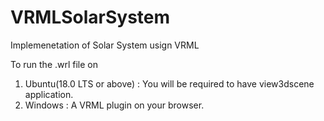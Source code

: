 # VRMLSolarSystem
Implemenetation of Solar System usign VRML

To run the .wrl file on 
1) Ubuntu(18.0 LTS or above) : You will be required to have view3dscene application.
2) Windows : A VRML plugin on your browser.
